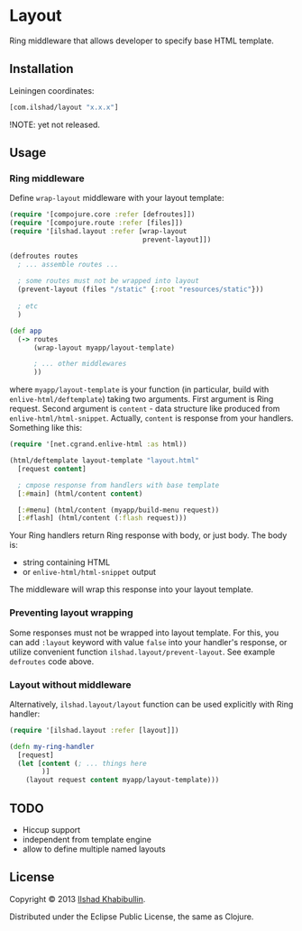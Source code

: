 # Layout

Ring middleware that allows developer to specify base HTML template.

## Installation

Leiningen coordinates:

```clojure
[com.ilshad/layout "x.x.x"]
```

!NOTE: yet not released.

## Usage

### Ring middleware

Define `wrap-layout` middleware with your layout template:

```clojure
(require '[compojure.core :refer [defroutes]])
(require '[compojure.route :refer [files]])
(require '[ilshad.layout :refer [wrap-layout
                                 prevent-layout]])

(defroutes routes
  ; ... assemble routes ...
  
  ; some routes must not be wrapped into layout
  (prevent-layout (files "/static" {:root "resources/static"}))
  
  ; etc
  )

(def app
  (-> routes
      (wrap-layout myapp/layout-template)

	  ; ... other middlewares
	  ))
```

where `myapp/layout-template` is your function (in particular,
build with `enlive-html/deftemplate`) taking two arguments. First
argument is Ring request. Second argument is `content` - data structure
like produced from `enlive-html/html-snippet`. Actually, `content` is
response from your handlers. Something like this:

```clojure
(require '[net.cgrand.enlive-html :as html))

(html/deftemplate layout-template "layout.html"
  [request content]

  ; cmpose response from handlers with base template
  [:#main] (html/content content)

  [:#menu] (html/content (myapp/build-menu request))
  [:#flash] (html/content (:flash request)))
```

Your Ring handlers return Ring response with body, or just body. The body is:

* string containing HTML
* or `enlive-html/html-snippet` output

The middleware will wrap this response into your layout template.

### Preventing layout wrapping

Some responses must not be wrapped into layout template. For this, you
can add `:layout` keyword with value `false` into your handler's response,
or utilize convenient function `ilshad.layout/prevent-layout`. See example
`defroutes` code above.

### Layout without middleware

Alternatively, `ilshad.layout/layout` function can be used explicitly
with Ring handler:

```clojure
(require '[ilshad.layout :refer [layout]])

(defn my-ring-handler
  [request]
  (let [content (; ... things here
        )]
    (layout request content myapp/layout-template)))
```

## TODO

- Hiccup support
- independent from template engine
- allow to define multiple named layouts

## License

Copyright © 2013 [Ilshad Khabibullin](http://ilshad.com).

Distributed under the Eclipse Public License, the same as Clojure.
